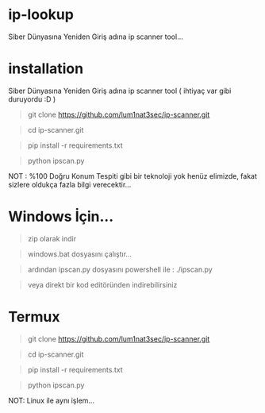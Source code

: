 # ip-lookup
Siber Dünyasına Yeniden Giriş adına ip scanner tool...
# installation

Siber Dünyasına Yeniden Giriş adına ip scanner tool ( ihtiyaç var gibi duruyordu :D )


> git clone https://github.com/lum1nat3sec/ip-scanner.git


> cd ip-scanner.git


> pip install -r requirements.txt


> python ipscan.py


NOT : %100 Doğru Konum Tespiti gibi bir teknoloji yok henüz elimizde, fakat sizlere oldukça fazla bilgi verecektir...


# Windows İçin...



> zip olarak indir


> windows.bat dosyasını çalıştır...


> ardından ipscan.py dosyasını powershell ile : ./ipscan.py


> veya direkt bir kod editöründen indirebilirsiniz



# Termux

> git clone https://github.com/lum1nat3sec/ip-scanner.git


> cd ip-scanner.git


> pip install -r requirements.txt


> python ipscan.py


NOT: Linux ile aynı işlem...
